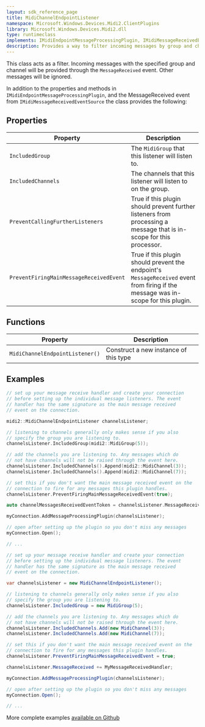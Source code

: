 ```yaml
---
layout: sdk_reference_page
title: MidiChannelEndpointListener
namespace: Microsoft.Windows.Devices.Midi2.ClientPlugins
library: Microsoft.Windows.Devices.Midi2.dll
type: runtimeclass
implements: IMidiEndpointMessageProcessingPlugin, IMidiMessageReceivedEventSource
description: Provides a way to filter incoming messages by group and channel without opening separate connections
---
```


This class acts as a filter. Incoming messages with the specified group and channel will be provided through the `MessageReceived` event. Other messages will be ignored.

In addition to the properties and methods in `IMidiEndpointMessageProcessingPlugin`, and the MessageReceived event from `IMidiMessageReceivedEventSource` the class provides the following:

## Properties

| Property | Description |
| ---- | ---- |
| `IncludedGroup` | The `MidiGroup` that this listener will listen to. |
| `IncludedChannels` | The channels that this listener will listen to on the group. |
| `PreventCallingFurtherListeners` | True if this plugin should prevent further listeners from processing a message that is in-scope for this processor. |
| `PreventFiringMainMessageReceivedEvent` | True if this plugin should prevent the endpoint's `MessageReceived` event from firing if the message was in-scope for this plugin. |

## Functions

| Property | Description |
| ---- | ---- |
| `MidiChannelEndpointListener()` | Construct a new instance of this type |

## Examples

```cpp
// set up your message receive handler and create your connection
// before setting up the individual message listeners. The event
// handler has the same signature as the main message received
// event on the connection.

midi2::MidiChannelEndpointListener channelsListener;

// listening to channels generally only makes sense if you also
// specify the group you are listening to.
channelsListener.IncludedGroup(midi2::MidiGroup(5));

// add the channels you are listening to. Any messages which do 
// not have channels will not be raised through the event here.
channelsListener.IncludedChannels().Append(midi2::MidiChannel(3));
channelsListener.IncludedChannels().Append(midi2::MidiChannel(7));

// set this if you don't want the main message received event on the
// connection to fire for any messages this plugin handles.
channelsListener.PreventFiringMainMessageReceivedEvent(true);

auto channelMessagesReceivedEventToken = channelsListener.MessageReceived(MyMessageReceivedHandler);

myConnection.AddMessageProcessingPlugin(channelsListener);

// open after setting up the plugin so you don't miss any messages
myConnection.Open();

// ...
```

```csharp
// set up your message receive handler and create your connection
// before setting up the individual message listeners. The event
// handler has the same signature as the main message received
// event on the connection.

var channelsListener = new MidiChannelEndpointListener();

// listening to channels generally only makes sense if you also
// specify the group you are listening to.
channelsListener.IncludedGroup = new MidiGroup(5);

// add the channels you are listening to. Any messages which do 
// not have channels will not be raised through the event here.
channelsListener.IncludedChannels.Add(new MidiChannel(3));
channelsListener.IncludedChannels.Add(new MidiChannel(7));

// set this if you don't want the main message received event on the
// connection to fire for any messages this plugin handles.
channelsListener.PreventFiringMainMessageReceivedEvent = true;

channelsListener.MessageReceived += MyMessageReceivedHandler;

myConnection.AddMessageProcessingPlugin(channelsListener);

// open after setting up the plugin so you don't miss any messages
myConnection.Open();

// ...
```

More complete examples [available on Github](https://aka.ms/midirepo)

